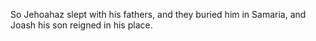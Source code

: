 So Jehoahaz slept with his fathers, and they buried him in Samaria, and Joash his son reigned in his place.
